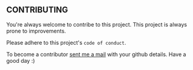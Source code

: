 ## CONTRIBUTING

You're always welcome to contribe to this project. This project is always prone to improvements.

Please adhere to this project's `code of conduct`.

To become a contributor [sent me a mail](mailto:shinjithkanhangad@gmail.com) with your github details. Have a good day :)
